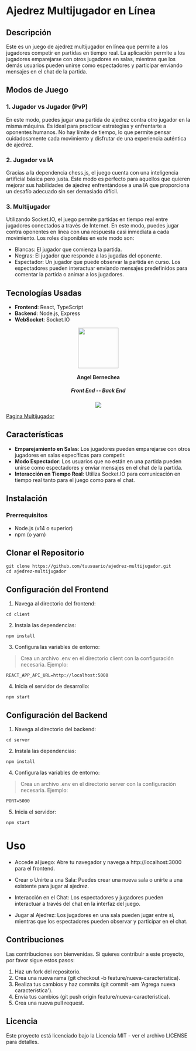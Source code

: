# Ajedrez Multijugador en Línea

## Descripción

Este es un juego de ajedrez multijugador en línea que permite a los jugadores competir en partidas en tiempo real. La aplicación permite a los jugadores emparejarse con otros jugadores en salas, mientras que los demás usuarios pueden unirse como espectadores y participar enviando mensajes en el chat de la partida.


## Modos de Juego
### 1. Jugador vs Jugador (PvP)
En este modo, puedes jugar una partida de ajedrez contra otro jugador en la misma máquina. Es ideal para practicar estrategias y enfrentarte a oponentes humanos. No hay límite de tiempo, lo que permite pensar cuidadosamente cada movimiento y disfrutar de una experiencia auténtica de ajedrez.

### 2. Jugador vs IA
Gracias a la dependencia chess.js, el juego cuenta con una inteligencia artificial básica pero justa. Este modo es perfecto para aquellos que quieren mejorar sus habilidades de ajedrez enfrentándose a una IA que proporciona un desafío adecuado sin ser demasiado difícil.

### 3. Multijugador
Utilizando Socket.IO, el juego permite partidas en tiempo real entre jugadores conectados a través de Internet. En este modo, puedes jugar contra oponentes en línea con una respuesta casi inmediata a cada movimiento. Los roles disponibles en este modo son:

- Blancas: El jugador que comienza la partida.
- Negras: El jugador que responde a las jugadas del oponente.
- Espectador: Un jugador que puede observar la partida en curso. Los espectadores pueden interactuar enviando mensajes predefinidos para comentar la partida o animar a los jugadores.


## Tecnologías Usadas

- **Frontend**: React, TypeScript
- **Backend**: Node.js, Express
- **WebSocket**: Socket.IO

<div align="center">
        <a href="https://github.com/angelbcdev" target="_blank" rel="author">
          <img width="110" src="https://avatars.githubusercontent.com/u/126289455?v=4"/>
        </a>
          <h4 style="margin-top: 1rem;">Angel Bernechea</h4>
          <h5 style="margin-top: 1rem;">Front End -- Back End</h5>
        <!-- <a href="https://github.com/54albert54" target="_blank">
          <img src="https://img.shields.io/static/v1?style=for-the-badge&message=GitHub&color=172B4D&logo=GitHub&logoColor=FFFFFF&label="/>
        </a> -->
        <a href="https://www.linkedin.com/in/angel-bernechea/" target="_blank">
          <img src="https://img.shields.io/badge/linkedin%20-%230077B5.svg?&style=for-the-badge&logo=linkedin&logoColor=white"/>
        </a>
      </div>


[Pagina Multijugador](https://multjugador-jedrez.onrender.com/)

## Características

- **Emparejamiento en Salas**: Los jugadores pueden emparejarse con otros jugadores en salas específicas para competir.
- **Modo Espectador**: Los usuarios que no están en una partida pueden unirse como espectadores y enviar mensajes en el chat de la partida.
- **Interacción en Tiempo Real**: Utiliza Socket.IO para comunicación en tiempo real tanto para el juego como para el chat.

## Instalación

### Prerrequisitos

- Node.js (v14 o superior)
- npm (o yarn)

## Clonar el Repositorio

``` 
git clone https://github.com/tuusuario/ajedrez-multijugador.git
cd ajedrez-multijugador  
```
## Configuración del Frontend
1.  Navega al directorio del frontend:


```
cd client
```
2. Instala las dependencias:

```
npm install
```
3. Configura las variables de entorno:

> Crea un archivo .env en el directorio client con la configuración necesaria. Ejemplo:


``` 
REACT_APP_API_URL=http://localhost:5000
```
4. Inicia el servidor de desarrollo:


```
npm start
```
## Configuración del Backend
1. Navega al directorio del backend:


```
cd server
```
2. Instala las dependencias:


```
npm install
```
4. Configura las variables de entorno:

>Crea un archivo .env en el directorio server con la configuración necesaria. Ejemplo:


```
PORT=5000
```
5. Inicia el servidor:

```
npm start
```
# Uso
- Accede al juego: Abre tu navegador y navega a http://localhost:3000 para el frontend.

- Crear o Unirte a una Sala: Puedes crear una nueva sala o unirte a una existente para jugar al ajedrez.

- Interacción en el Chat: Los espectadores y jugadores pueden interactuar a través del chat en la interfaz del juego.

- Jugar al Ajedrez: Los jugadores en una sala pueden jugar entre sí, mientras que los espectadores pueden observar y participar en el chat.

## Contribuciones
Las contribuciones son bienvenidas. Si quieres contribuir a este proyecto, por favor sigue estos pasos:

1. Haz un fork del repositorio.
2. Crea una nueva rama (git checkout -b feature/nueva-caracteristica).
3. Realiza tus cambios y haz commits (git commit -am 'Agrega nueva característica').
4. Envía tus cambios (git push origin feature/nueva-caracteristica).
5. Crea una nueva pull request.
## Licencia
Este proyecto está licenciado bajo la Licencia MIT - ver el archivo LICENSE para detalles.




